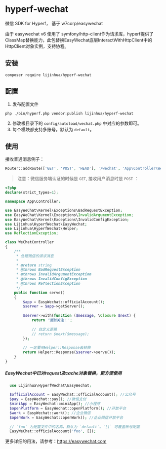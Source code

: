 # hyperf-wechat

微信 SDK for Hyperf， 基于 w7corp/easywechat

由于 easywechat v6 使用了 symfony/http-client作为请求库，hyperf提供了ClassMap替换能力，此包替换EasyWechat底层InteractWithHttpClient中的HttpClient对象实例，支持协程。

## 安装

```shell script
composer require lijinhua/hyperf-wechat
```

## 配置

1. 发布配置文件

```shell script
php ./bin/hyperf.php vendor:publish lijinhua/hyperf-wechat
```

2. 修改根目录下的 `config/autoload/wechat.php` 中对应的参数即可。
3. 每个模块都支持多账号，默认为 `default`。

## 使用

接收普通消息例子：

```php
Router::addRoute(['GET', 'POST', 'HEAD'], '/wechat', 'App\Controller\WeChatController@serve');
```

> 注意：微信服务端认证的时候是 `GET`, 接收用户消息时是 `POST` ：

```php
<?php
declare(strict_types=1);

namespace App\Controller;

use EasyWeChat\Kernel\Exceptions\BadRequestException;
use EasyWeChat\Kernel\Exceptions\InvalidArgumentException;
use EasyWeChat\Kernel\Exceptions\InvalidConfigException;
use Lijinhua\HyperfWechat\EasyWechat;
use Lijinhua\HyperfWechat\Helper;
use ReflectionException;

class WeChatController
{
    /**
     * 处理微信的请求消息
     *
     * @return string
     * @throws BadRequestException
     * @throws InvalidArgumentException
     * @throws InvalidConfigException
     * @throws ReflectionException
     */
    public function serve()
    {
        $app = EasyWechat::officialAccount();
        $server = $app->getServer();
        
        $server->with(function ($message, \Closure $next) {
            return '谢谢关注！';
            
            // 自定义逻辑
            // return $next($message);
        });
        
        // 一定要用Helper::Response去转换
        return Helper::Response($server->serve());
    }
}
```

##### EasyWechat中已对request及cache对象替换，更方便使用

```php
  use Lijinhua\HyperfWechat\EasyWechat;
  
  $officialAccount = EasyWechat::officialAccount(); //公众号
  $pay = EasyWechat::pay(); //微信支付
  $miniApp = EasyWechat::miniApp(); //小程序
  $openPlatform = EasyWechat::openPlatform(); //开放平台
  $work = EasyWechat::work(); //企业微信
  $openWork = EasyWechat::openWork(); //企业微信开放平台
  
  // `foo` 为配置文件中的名称，默认为 `default`。`[]` 可覆盖账号配置
  EasyWeChat::officialAccount('foo', []);
```

更多详细的用法，请参考：https://easywechat.com
